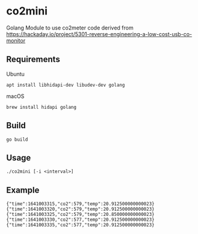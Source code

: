 # co2mini
Golang Module to use co2meter code derived from https://hackaday.io/project/5301-reverse-engineering-a-low-cost-usb-co-monitor

## Requirements

Ubuntu

```
apt install libhidapi-dev libudev-dev golang
```

macOS

```
brew install hidapi golang
```

## Build

```
go build
```

## Usage

```
./co2mini [-i <interval>]
```

## Example

```
{"time":1641003315,"co2":579,"temp":20.912500000000023}
{"time":1641003320,"co2":579,"temp":20.912500000000023}
{"time":1641003325,"co2":579,"temp":20.850000000000023}
{"time":1641003330,"co2":577,"temp":20.912500000000023}
{"time":1641003335,"co2":577,"temp":20.912500000000023}
```
